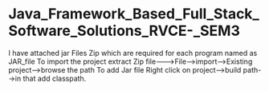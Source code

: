 # Java_Framework_Based_Full_Stack_Software_Solutions_RVCE-_SEM3
I have attached jar Files Zip which are required for each program named as JAR_file
To import the project extract Zip file--->File-->import-->Existing project-->browse the path
To add Jar file Right click on project-->build path-->in that add classpath.
